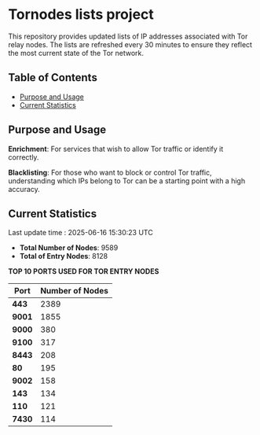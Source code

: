 # Tornodes lists project

This repository provides updated lists of IP addresses associated with Tor relay nodes. The lists are refreshed every 30 minutes to ensure they reflect the most current state of the Tor network.

## Table of Contents

- [Purpose and Usage](#purpose-and-usage)
- [Current Statistics](#current-statistics)


## Purpose and Usage

**Enrichment**: For services that wish to allow Tor traffic or identify it correctly.

**Blacklisting**: For those who want to block or control Tor traffic, understanding which IPs belong to Tor can be a starting point with a high accuracy.

## Current Statistics

Last update time : 2025-06-16 15:30:23 UTC

- **Total Number of Nodes**: 9589
- **Total of Entry Nodes**: 8128

**TOP 10 PORTS USED FOR TOR ENTRY NODES**

| **Port** | **Number of Nodes** |
|------|-----------------|
| **443**   | 2389  |
| **9001**   | 1855  |
| **9000**   | 380  |
| **9100**   | 317  |
| **8443**   | 208  |
| **80**   | 195  |
| **9002**   | 158  |
| **143**   | 134  |
| **110**   | 121  |
| **7430**   | 114  |


